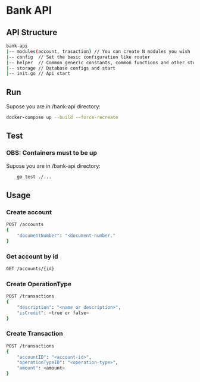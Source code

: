 # Bank API

##  API Structure

```bash
bank-api
|-- modules(account, trasaction) // You can create N modules you wish
|-- config  // Set the basic configuration like router
|-- helper  // Common generic constants, common functions and other stuff used in the whole api
|-- storage // Database configs and start
|-- init.go // Api start
```

## Run

Supose you are in /bank-api directory:
```bash
docker-compose up --build --force-recreate
```

## Test
### OBS: Containers must to be up
Supose you are in /bank-api directory:
```bash
    go test ./...
```

## Usage

### Create account
```bash
POST /accounts
{
	"documentNumber": "<document-number."
}
```
### Get account by id
```bash
GET /accounts/{id}
```
### Create OperationType
```bash
POST /transactions
{
	"description": "<name or description>",
	"isCredit": <true or false>
}
```
### Create Transaction
```bash
POST /transactions
{
	"accountID": "<account-id>",
	"operationTypeID": "<operation-type>",
	"amount": <amount>
}
```